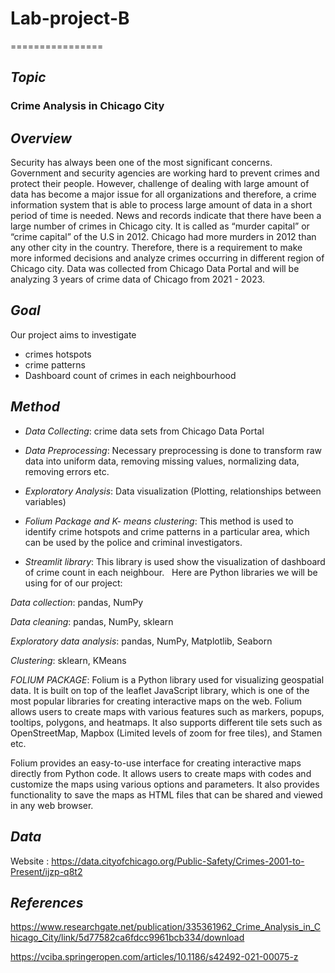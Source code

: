 # Lab-project-B
================
## *Topic* 
### Crime Analysis in Chicago City 

## *Overview*
Security has always been one of the most significant concerns. Government and security agencies are working hard to prevent crimes and protect their people. However, challenge of dealing with large amount of data has become a major issue for all organizations and therefore, a crime information system that is able to process large amount of data in a short period of time is needed. News and records indicate that there have been a large number of crimes in Chicago city. It is called as “murder capital” or “crime capital” of the U.S in 2012. Chicago had more murders in 2012 than any other city in the country. Therefore, there is a requirement to make more informed decisions and analyze crimes occurring in different region of Chicago city. Data was collected from Chicago Data Portal and will be analyzing 3 years of crime data of Chicago from 2021 - 2023. 

## *Goal*
Our project aims to investigate 
- crimes hotspots 
- crime patterns
- Dashboard count of crimes in each neighbourhood

## *Method* 

- *Data Collecting*: crime data sets from Chicago Data Portal 
  
- *Data Preprocessing*: Necessary preprocessing is done to transform raw data into uniform data, removing missing values, normalizing data, removing errors etc. 

- *Exploratory Analysis*: Data visualization (Plotting, relationships between variables)

- *Folium Package and K- means clustering*: This method is used to identify crime hotspots and crime patterns in a particular area, which can be used by the police and criminal investigators. 
 
 - *Streamlit library*: This library is used show the visualization of dashboard of crime count in each neighbour.
  
 Here are Python libraries we will be using for of our project: 

 *Data collection*: pandas, NumPy 
 
 *Data cleaning*: pandas, NumPy, sklearn

 *Exploratory data analysis*: pandas, NumPy, Matplotlib, Seaborn
 
 *Clustering*: sklearn, KMeans
 
 *FOLIUM PACKAGE*:
 Folium is a Python library used for visualizing geospatial data. It is built on top of the leaflet JavaScript library, which is one of the most popular libraries for creating interactive maps on the web. Folium allows users to create maps with various features such as markers, popups, tooltips, polygons, and heatmaps. It also supports different tile sets such as OpenStreetMap, Mapbox (Limited levels of zoom for free tiles), and Stamen etc.

Folium provides an easy-to-use interface for creating interactive maps directly from Python code. It allows users to create maps with codes and customize the maps using various options and parameters. It also provides functionality to save the maps as HTML files that can be shared and viewed in any web browser.

 ## *Data*
 Website : https://data.cityofchicago.org/Public-Safety/Crimes-2001-to-Present/ijzp-q8t2
 
 ## *References*
https://www.researchgate.net/publication/335361962_Crime_Analysis_in_Chicago_City/link/5d77582ca6fdcc9961bcb334/download 

https://vciba.springeropen.com/articles/10.1186/s42492-021-00075-z
